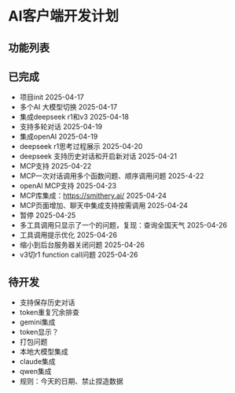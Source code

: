 # AI客户端开发计划

## 功能列表

## 已完成
- 项目init 2025-04-17
- 多个AI 大模型切换 2025-04-17
- 集成deepseek r1和v3 2025-04-18
- 支持多轮对话 2025-04-19
- 集成openAI 2025-04-19
- deepseek r1思考过程展示 2025-04-20
- deepseek 支持历史对话和开启新对话 2025-04-21
- MCP支持 2025-04-22
- MCP一次对话调用多个函数问题、顺序调用问题 2025-4-22
- openAI MCP支持 2025-04-23
- MCP库集成：https://smithery.ai/ 2025-04-24
- MCP页面增加、聊天中集成支持按需调用 2025-04-24
- 暂停 2025-04-25
- 多工具调用只显示了一个的问题，复现：查询全国天气 2025-04-26
- 工具调用提示优化 2025-04-26
- 缩小到后台服务器关闭问题 2025-04-26
- v3切r1 function call问题 2025-04-26

## 待开发
- 支持保存历史对话
- token重复冗余排查
- gemini集成
- token显示？
- 打包问题
- 本地大模型集成
- claude集成
- qwen集成
- 规则：今天的日期、禁止捏造数据
